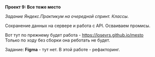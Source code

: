 **Проект 9: Все тоже место**

*Задание Яндекс.Практикум на очередной спринт. Классы.*

Сохранение данных на сервере и работа с API. Осваиваем промисы.

Вот тут по прежнему будет работа - https://losevrs.github.io/mesto
Только по ходу без сборки она реботать не будет.

Задание:
**Figma** - тут нет.
В этой работе - рефакторинг.
